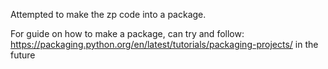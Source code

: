 Attempted to make the zp code into a package. 

For guide on how to make a package, can try and follow: https://packaging.python.org/en/latest/tutorials/packaging-projects/ in the future

